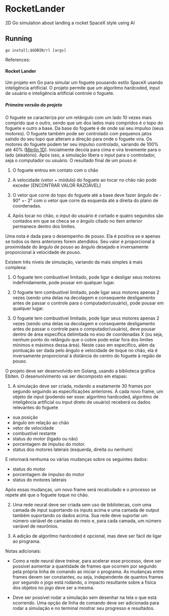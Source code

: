 # RocketLander
2D Go simulation about landing a rocket SpaceX style using AI

## Running

```
go install;$GOBIN/rl [args]
```

References:

#### Rocket Lander

Um projeto em Go para simular um foguete pousando estilo SpaceX usando inteligência artificial. O projeto permite que um algoritmo hardcoded, input de usuário e inteligência artificial controle o foguete.

##### Primeira versão do projeto

O foguete se caracteriza por um retângulo com um lado 10 vezes mais comprido que o outro, sendo que um dos lados mais compridos é o topo do foguete e outro a base. Da base do foguete é de onde sai seu impulso (seus motores). O foguete também pode ser controlado com pequenos jatos saindo do seu topo que alteram a direção para onde o foguete vira. Os motores do foguete podem ter seu impulso controlado, variando de 100% até 40% ([Merlin 1D](https://en.wikipedia.org/wiki/SpaceX_Merlin#Merlin_1D)). Inicialmente decola para cima e vira levemente para o lado (aleatório). Após isso, a simulação libera o input para o controlador, seja o computador ou usuário. O resultado final de um pouso é:

1) O foguete entrou em contato com o chão


2) A velocidade (vetor + módulo) do foguete ao tocar no chão não pode exceder [ENCONTRAR VALOR RAZOÁVEL]


3) O vetor que corre do topo do foguete até a base deve fazer ângulo de - 90° +- 2° com o vetor que corre da esquerda até a direita do plano de coordenadas.

4) Após tocar no chão, o input do usuário é cortado e quatro segundos são contados em que se checa se o ângulo citado no item anterior permanece dentro dos limites.

Uma nota é dada para o desempenho de pouso. Ela é positiva se e apenas se todos os itens anteriores forem atendidos. Seu valor é proporcional à proximidade do ângulo de pouso ao ângulo desejado e inversamente proporcional à velocidade de pouso.

Existem três níveis de simulação, variando da mais simples à mais complexa:

1) O foguete tem combustível limitado, pode ligar e desligar seus motores indefinidamente, pode pousar em qualquer lugar.


2) O foguete tem combustível limitado, pode ligar seus motores apenas 2 vezes (sendo uma delas na decolagem e consequente desligamento antes de passar o controle para o computador/usuário), pode pousar em qualquer lugar.


3) O foguete tem combustível limitado, pode ligar seus motores apenas 2 vezes (sendo uma delas na decolagem e consequente desligamento antes de passar o controle para o computador/usuário), deve pousar dentro de área específica delimitada no eixo de coordenadas X (ou seja, nenhum ponto do retângulo que o cobre pode estar fora dos limites mínimos e máximos dessa área). Neste caso em específico, além da pontuação ser dada pelo ângulo e velocidade de toque no chão, ela é inversamente proporcional à distância do centro do foguete à região de pouso.

O projeto deve ser desenvolvido em Golang, usando a biblioteca gráfica Ebiten. O desenvolvimento vai ser decomposto em etapas:

1) A simulação deve ser criada, rodando a exatamente 30 frames por segundo seguindo as especificações anteriores. Á cada novo frame, um objeto de input (podendo ser esse: algoritmo hardcoded, algoritmo de inteligência artificial ou input direto de usuário) receberá os dados relevantes do foguete

 - sua posição
 - ângulo em relação ao chão
 - vetor de velocidade
 - combustível restante
 - status do motor (ligado ou não)
 - porcentagem de impulso do motor.
 - status dos motores laterais (esquerda, direita ou nenhum)

  E retornará nenhuma ou várias mudanças sobre os seguintes dados:

 - status do motor
 - porcentagem de impulso do motor
 - status do motores laterais

  Após essas mudanças, um novo frame será recalculado e o processo se repete até que o foguete toque no chão.

2) Uma rede neural deve ser criada sem uso de bibliotecas, com uma camada de input suportando os inputs acima e uma camada de output também suportando os dados acima. Sua rede deve suportar um número variável de camadas do meio e, para cada camada, um número variável de neurônios.

3) A adição de algoritmo hardcoded é opcional, mas deve ser fácil de ligar ao programa.

Notas adicionais:

- Como a rede neural deve treinar, para acelerar esse processo, deve ser possível aumentar a quantidade de frames que ocorrem por segundo pela própria linha de comando ao iniciar o programa. As mudanças entre frames devem ser constantes, ou seja, independente de quantos frames por segundo o jogo está rodando, o impacto resultante sobre a física dos objetos no jogo deve ser a mesma.

- Deve ser possível rodar a simulação sem desenhar na tela o que está ocorrendo. Uma opção de linha de comando deve ser adicionada para rodar a simulação e no terminal mostrar seu progresso e resultados.
